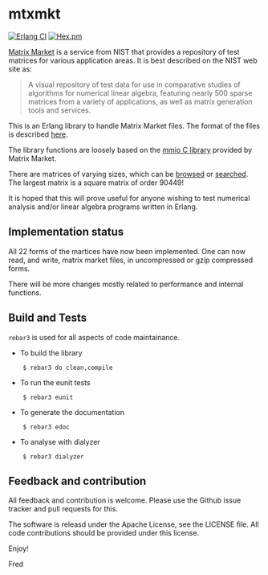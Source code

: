 # mtxmkt

[![Erlang CI](https://github.com/fredyouhanaie/mtxmkt/actions/workflows/erlang.yml/badge.svg)](https://github.com/fredyouhanaie/mtxmkt/actions/workflows/erlang.yml) [![Hex.pm](https://img.shields.io/hexpm/v/mtxmkt.svg)](https://hex.pm/packages/mtxmkt)

[Matrix Market](https://math.nist.gov/MatrixMarket/) is a service from
NIST that provides a repository of test matrices for various
application areas. It is best described on the NIST web site as:

> A visual repository of test data for use in comparative studies of
> algorithms for numerical linear algebra, featuring nearly 500 sparse
> matrices from a variety of applications, as well as matrix generation
> tools and services.

This is an Erlang library to handle Matrix Market files. The format of
the files is described
[here](https://math.nist.gov/MatrixMarket/formats.html).

The library functions are loosely based on the
[mmio C library](https://math.nist.gov/MatrixMarket/mmio-c.html)
provided by Matrix Market.

There are matrices of varying sizes, which can be
[browsed](https://math.nist.gov/MatrixMarket/data/) or
[searched](https://math.nist.gov/MatrixMarket/searchtool.html). The
largest matrix is a square matrix of order 90449!

It is hoped that this will prove useful for anyone wishing to test
numerical analysis and/or linear algebra programs written in Erlang.

## Implementation status

All 22 forms of the martices have now been implemented. One can now
read, and write, matrix market files, in uncompressed or gzip
compressed forms.

There will be more changes mostly related to performance and internal
functions.


## Build and Tests

`rebar3` is used for all aspects of code maintainance.

* To build the library
```
	$ rebar3 do clean,compile
```

* To run the eunit tests
```
	$ rebar3 eunit
```

* To generate the documentation
```
	$ rebar3 edoc
```

* To analyse with dialyzer
```
	$ rebar3 dialyzer
```

## Feedback and contribution

All feedback and contribution is welcome. Please use the Github issue
tracker and pull requests for this.

The software is releasd under the Apache License, see the LICENSE
file. All code contributions should be provided under this license.


Enjoy!

Fred
